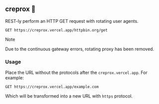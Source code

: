 ## creprox :ninja:
REST-ly perform an HTTP GET request with rotating user agents.

```http
GET https://creprox.vercel.app/httpbin.org/get
```

> [!NOTE]
> Due to the continuous gateway errors, rotating proxy has been removed.

### Usage

Place the URL without the protocols after the `creprox.vercel.app`. For example:

```http
GET https://creprox.vercel.app/example.com
```

Which will be transformed into a new URL with `https` protocol.
